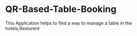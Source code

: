 # QR-Based-Table-Booking
This Application helps to find a way to manage a table in the hotels,Resturent 
